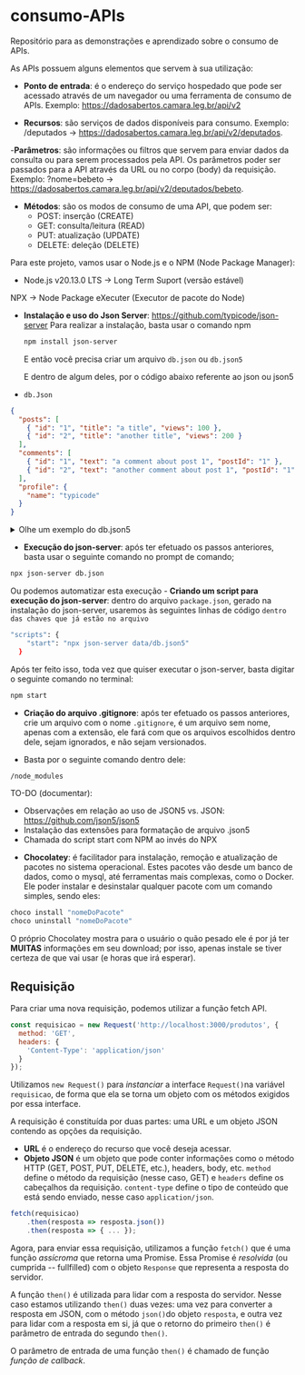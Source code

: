 # consumo-APIs
Repositório para as demonstrações e aprendizado sobre o consumo de APIs.

As APIs possuem alguns elementos que servem à sua utilização:

- **Ponto de entrada**: é o endereço do serviço hospedado que pode ser acessado através de um navegador ou uma ferramenta de consumo de APIs. Exemplo: <https://dadosabertos.camara.leg.br/api/v2>

- **Recursos**: são serviços de dados disponíveis para consumo. Exemplo: /deputados -> <https://dadosabertos.camara.leg.br/api/v2/deputados>.

-**Parâmetros**: são informações ou filtros que servem para enviar dados da consulta ou para serem processados pela API. Os parâmetros poder ser passados para a API através da URL ou no corpo (body) da requisição. Exemplo: ?nome=bebeto -> <https://dadosabertos.camara.leg.br/api/v2/deputados/bebeto>.

- **Métodos**: são os modos de consumo de uma API, que podem ser:
    - POST: inserção (CREATE)
    - GET: consulta/leitura (READ)
    - PUT: atualização (UPDATE)
    - DELETE: deleção (DELETE)

Para este projeto, vamos usar o Node.js e o NPM (Node Package Manager):
- Node.js v20.13.0 LTS -> Long Term Suport (versão estável)

NPX -> Node Package eXecuter (Executor de pacote do Node)

- **Instalação e uso do Json Server**: <https://github.com/typicode/json-server>
    Para realizar a instalação, basta usar o comando npm 
    ~~~bash
    npm install json-server
    ~~~
    E então você precisa criar um arquivo `db.json` ou `db.json5`

    E dentro de algum deles, por o código abaixo referente ao json ou json5

- `db.Json`
~~~json
{
  "posts": [
    { "id": "1", "title": "a title", "views": 100 },
    { "id": "2", "title": "another title", "views": 200 }
  ],
  "comments": [
    { "id": "1", "text": "a comment about post 1", "postId": "1" },
    { "id": "2", "text": "another comment about post 1", "postId": "1" }
  ],
  "profile": {
    "name": "typicode"
  }
}
~~~

<details>

<summary>Olhe um exemplo do db.json5</summary>


~~~bash
{
  posts: [
    { id: '1', title: 'a title', views: 100 },
    { id: '2', title: 'another title', views: 200 },
  ],
  comments: [
    { id: '1', text: 'a comment about post 1', postId: '1' },
    { id: '2', text: 'another comment about post 1', postId: '1' },
  ],
  profile: {
    name: 'typicode',
  },
}
~~~

Você pode ser mais sobre formato JSON5 [Aqui](https://github.com/json5/json5).

</details>

- **Execução do json-server**: após ter efetuado os passos anteriores, basta usar o seguinte comando no prompt de comando;

~~~bash
npx json-server db.json
~~~

Ou podemos automatizar esta execução - **Criando um script para execução do json-server**: dentro do arquivo `package.json`, gerado na instalação do json-server, usaremos às seguintes linhas de código `dentro das chaves que já estão no arquivo` 

~~~bash
"scripts": {
    "start": "npx json-server data/db.json5"
  }
~~~

Após ter feito isso, toda vez que quiser executar o json-server, basta digitar o seguinte comando no terminal:

~~~bash
npm start
~~~

- **Criação do arquivo .gitignore**: após ter efetuado os passos anteriores, crie um arquivo com o nome `.gitignore`, é um arquivo sem nome, apenas com a extensão, ele fará com que os arquivos escolhidos dentro dele, sejam ignorados, e não sejam versionados.

- Basta por o seguinte comando dentro dele:

~~~bash
/node_modules
~~~

TO-DO (documentar):
- Observações em relação ao uso de JSON5 vs. JSON: <https://github.com/json5/json5>
- Instalação das extensões para formatação de arquivo .json5
- Chamada do script start com NPM ao invés do NPX

<!-- - O que é o Chocolatey? (e porque não instalá-lo agora) -->
- **Chocolatey**: é facilitador para instalação, remoção e atualização de pacotes no sistema operacional. Estes pacotes vão desde um banco de dados, como o mysql, até ferramentas mais complexas, como o Docker.
Ele poder instalar e desinstalar qualquer pacote com um comando simples, sendo eles:

~~~bash
choco install "nomeDoPacote"
choco uninstall "nomeDoPacote"
~~~

O próprio Chocolatey mostra para o usuário o quão pesado ele é por já ter **MUITAS** informações em seu download; por isso, apenas instale se tiver certeza de que vai usar (e horas que irá esperar).

## Requisição

Para criar uma nova requisição, podemos utilizar a função fetch API.

~~~js
const requisicao = new Request('http://localhost:3000/produtos', {
  method: 'GET',
  headers: {
    'Content-Type': 'application/json'
  }
});
~~~

Utilizamos `new Request()` para _instanciar_ a interface `Request()`na variável `requisicao`, de forma que ela se torna um objeto com os métodos exigidos por essa interface.

A requisição é constituída por duas partes: uma URL e um objeto JSON contendo as opções da requisição. 
- **URL** é o endereço do recurso que você deseja acessar.
- **Objeto JSON** é um objeto que pode conter informações como o método HTTP (GET, POST, PUT, DELETE, etc.), headers, body, etc.
`method` define o método da requisição (nesse caso, GET) e `headers` define os cabeçalhos da requisição. `content-type` define o tipo de conteúdo que está sendo enviado, nesse caso `application/json`.

~~~js
fetch(requisicao)
    .then(resposta => resposta.json())
    .then(resposta => { ... });
~~~

Agora, para enviar essa requisição, utilizamos a função `fetch()` que é uma função _assícroma_ que retorna uma Promise. Essa Promise é _resolvida_ (ou cumprida -- fullfilled) com o objeto `Response` que representa a resposta do servidor.

A função `then()` é utilizada para lidar com a resposta do servidor. Nesse caso estamos utilizando `then()` duas vezes: uma vez para converter a resposta em JSON, com o método `json()`do objeto `resposta`, e outra vez para lidar com a resposta em si, já que o retorno do primeiro `then()` é parâmetro de entrada do segundo `then()`.

O parâmetro de entrada de uma função `then()` é chamado de função _função de callback_. 